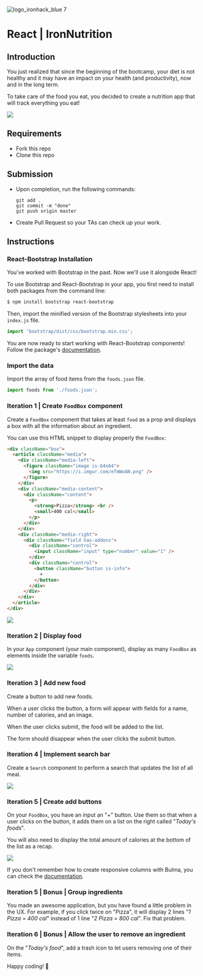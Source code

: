 ![logo_ironhack_blue 7](https://user-images.githubusercontent.com/23629340/40541063-a07a0a8a-601a-11e8-91b5-2f13e4e6b441.png)

# React | IronNutrition

## Introduction

You just realized that since the beginning of the bootcamp, your diet is not healthy and it may have an impact on your health (and productivity), now and in the long term.

To take care of the food you eat, you decided to create a nutrition app that will track everything you eat!

![](https://media.giphy.com/media/fH0dyqpPJRvTbiF5rJ/giphy.gif)

## Requirements

- Fork this repo
- Clone this repo

## Submission

- Upon completion, run the following commands:

  ```
  git add .
  git commit -m "done"
  git push origin master
  ```

- Create Pull Request so your TAs can check up your work.

## Instructions

### React-Bootstrap Installation

You've worked with Bootstrap in the past. Now we'll use it alongside React!

To use Bootstrap and React-Bootstrap in your app, you first need to install both packages from the command line:

```bash
$ npm install bootstrap react-bootstrap
```

Then, import the minified version of the Bootstrap stylesheets into your `index.js` file.

```javascript
import 'bootstrap/dist/css/bootstrap.min.css';
```

You are now ready to start working with React-Bootstrap components! Follow the package's [documentation](https://react-bootstrap.github.io/getting-started/introduction/).

### Import the data

Import the array of food items from the `foods.json` file.

```js
import foods from './foods.json';
```

### Iteration 1 | Create `FoodBox` component

Create a `FoodBox` component that takes at least `food` as a prop and displays a box with all the information about an ingredient.

You can use this HTML snippet to display properly the `FoodBox`:

```html
<div className="box">
  <article className="media">
    <div className="media-left">
      <figure className="image is-64x64">
        <img src="https://i.imgur.com/eTmWoAN.png" />
      </figure>
    </div>
    <div className="media-content">
      <div className="content">
        <p>
          <strong>Pizza</strong> <br />
          <small>400 cal</small>
        </p>
      </div>
    </div>
    <div className="media-right">
      <div className="field has-addons">
        <div className="control">
          <input className="input" type="number" value="1" />
        </div>
        <div className="control">
          <button className="button is-info">
            +
          </button>
        </div>
      </div>
    </div>
  </article>
</div>
```

![](https://i.imgur.com/bY9i5Rw.png)

### Iteration 2 | Display food

In your `App` component (your main component), display as many `FoodBox` as elements inside the variable `foods`.

![](https://i.imgur.com/3TVQJDO.png)

### Iteration 3 | Add new food

Create a button to add new foods.

When a user clicks the button, a form will appear with fields for a name, number of calories, and an image.

When the user clicks submit, the food will be added to the list.

The form should disappear when the user clicks the submit button.

### Iteration 4 | Implement search bar

Create a `Search` component to perform a search that updates the list of all meal.

![](https://i.imgur.com/XaOpAx8.png)

### Iteration 5 | Create add buttons

On your `FoodBox`, you have an input an "+" button. Use them so that when a user clicks on the button, it adds them on a list on the right called "_Today's foods_".

You will also need to display the total amount of calories at the bottom of the list as a recap.

![](https://media.giphy.com/media/fH0dyqpPJRvTbiF5rJ/giphy.gif)

If you don't remember how to create responsive columns with Bulma, you can check the [documentation](https://bulma.io/documentation/columns/basics/).

### Iteration 5 | Bonus | Group ingredients

You made an awesome application, but you have found a little problem in the UX. For example, if you click twice on "Pizza", it will display 2 lines "_1 Pizza = 400 cal_" instead of 1 line "_2 Pizza = 800 cal_". Fix that problem.

### Iteration 6 | Bonus | Allow the user to remove an ingredient

On the "_Today's food_", add a trash icon to let users removing one of their items.

Happy coding! 💙
